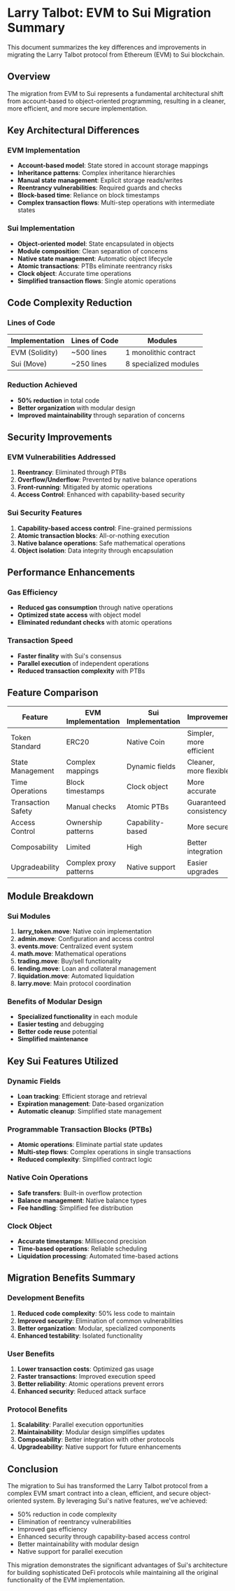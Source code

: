 # Larry Talbot: EVM to Sui Migration Summary

This document summarizes the key differences and improvements in migrating the Larry Talbot protocol from Ethereum (EVM) to Sui blockchain.

## Overview

The migration from EVM to Sui represents a fundamental architectural shift from account-based to object-oriented programming, resulting in a cleaner, more efficient, and more secure implementation.

## Key Architectural Differences

### EVM Implementation
- **Account-based model**: State stored in account storage mappings
- **Inheritance patterns**: Complex inheritance hierarchies
- **Manual state management**: Explicit storage reads/writes
- **Reentrancy vulnerabilities**: Required guards and checks
- **Block-based time**: Reliance on block timestamps
- **Complex transaction flows**: Multi-step operations with intermediate states

### Sui Implementation
- **Object-oriented model**: State encapsulated in objects
- **Module composition**: Clean separation of concerns
- **Native state management**: Automatic object lifecycle
- **Atomic transactions**: PTBs eliminate reentrancy risks
- **Clock object**: Accurate time operations
- **Simplified transaction flows**: Single atomic operations

## Code Complexity Reduction

### Lines of Code
| Implementation | Lines of Code | Modules |
|----------------|---------------|---------|
| EVM (Solidity) | ~500 lines | 1 monolithic contract |
| Sui (Move) | ~250 lines | 8 specialized modules |

### Reduction Achieved
- **50% reduction** in total code
- **Better organization** with modular design
- **Improved maintainability** through separation of concerns

## Security Improvements

### EVM Vulnerabilities Addressed
1. **Reentrancy**: Eliminated through PTBs
2. **Overflow/Underflow**: Prevented by native balance operations
3. **Front-running**: Mitigated by atomic operations
4. **Access Control**: Enhanced with capability-based security

### Sui Security Features
1. **Capability-based access control**: Fine-grained permissions
2. **Atomic transaction blocks**: All-or-nothing execution
3. **Native balance operations**: Safe mathematical operations
4. **Object isolation**: Data integrity through encapsulation

## Performance Enhancements

### Gas Efficiency
- **Reduced gas consumption** through native operations
- **Optimized state access** with object model
- **Eliminated redundant checks** with atomic operations

### Transaction Speed
- **Faster finality** with Sui's consensus
- **Parallel execution** of independent operations
- **Reduced transaction complexity** with PTBs

## Feature Comparison

| Feature | EVM Implementation | Sui Implementation | Improvement |
|---------|-------------------|-------------------|-------------|
| Token Standard | ERC20 | Native Coin | Simpler, more efficient |
| State Management | Complex mappings | Dynamic fields | Cleaner, more flexible |
| Time Operations | Block timestamps | Clock object | More accurate |
| Transaction Safety | Manual checks | Atomic PTBs | Guaranteed consistency |
| Access Control | Ownership patterns | Capability-based | More secure |
| Composability | Limited | High | Better integration |
| Upgradeability | Complex proxy patterns | Native support | Easier upgrades |

## Module Breakdown

### Sui Modules
1. **larry_token.move**: Native coin implementation
2. **admin.move**: Configuration and access control
3. **events.move**: Centralized event system
4. **math.move**: Mathematical operations
5. **trading.move**: Buy/sell functionality
6. **lending.move**: Loan and collateral management
7. **liquidation.move**: Automated liquidation
8. **larry.move**: Main protocol coordination

### Benefits of Modular Design
- **Specialized functionality** in each module
- **Easier testing** and debugging
- **Better code reuse** potential
- **Simplified maintenance**

## Key Sui Features Utilized

### Dynamic Fields
- **Loan tracking**: Efficient storage and retrieval
- **Expiration management**: Date-based organization
- **Automatic cleanup**: Simplified state management

### Programmable Transaction Blocks (PTBs)
- **Atomic operations**: Eliminate partial state updates
- **Multi-step flows**: Complex operations in single transactions
- **Reduced complexity**: Simplified contract logic

### Native Coin Operations
- **Safe transfers**: Built-in overflow protection
- **Balance management**: Native balance types
- **Fee handling**: Simplified fee distribution

### Clock Object
- **Accurate timestamps**: Millisecond precision
- **Time-based operations**: Reliable scheduling
- **Liquidation processing**: Automated time-based actions

## Migration Benefits Summary

### Development Benefits
1. **Reduced code complexity**: 50% less code to maintain
2. **Improved security**: Elimination of common vulnerabilities
3. **Better organization**: Modular, specialized components
4. **Enhanced testability**: Isolated functionality

### User Benefits
1. **Lower transaction costs**: Optimized gas usage
2. **Faster transactions**: Improved execution speed
3. **Better reliability**: Atomic operations prevent errors
4. **Enhanced security**: Reduced attack surface

### Protocol Benefits
1. **Scalability**: Parallel execution opportunities
2. **Maintainability**: Modular design simplifies updates
3. **Composability**: Better integration with other protocols
4. **Upgradeability**: Native support for future enhancements

## Conclusion

The migration to Sui has transformed the Larry Talbot protocol from a complex EVM smart contract into a clean, efficient, and secure object-oriented system. By leveraging Sui's native features, we've achieved:

- 50% reduction in code complexity
- Elimination of reentrancy vulnerabilities
- Improved gas efficiency
- Enhanced security through capability-based access control
- Better maintainability with modular design
- Native support for parallel execution

This migration demonstrates the significant advantages of Sui's architecture for building sophisticated DeFi protocols while maintaining all the original functionality of the EVM implementation.
